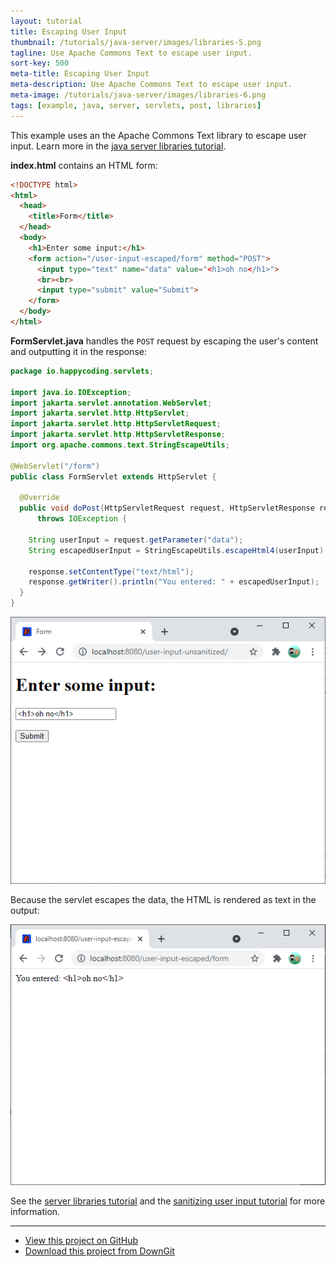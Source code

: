 ```yaml
---
layout: tutorial
title: Escaping User Input
thumbnail: /tutorials/java-server/images/libraries-5.png
tagline: Use Apache Commons Text to escape user input.
sort-key: 500
meta-title: Escaping User Input
meta-description: Use Apache Commons Text to escape user input.
meta-image: /tutorials/java-server/images/libraries-6.png
tags: [example, java, server, servlets, post, libraries]
---
```


This example uses an the Apache Commons Text library to escape user input. Learn more in the [java server libraries tutorial](/tutorials/java-server/libraries).

**index.html** contains an HTML form:

```html
<!DOCTYPE html>
<html>
  <head>
    <title>Form</title>
  </head>
  <body>
    <h1>Enter some input:</h1>
    <form action="/user-input-escaped/form" method="POST">
      <input type="text" name="data" value="<h1>oh no</h1>">
      <br><br>
      <input type="submit" value="Submit">
    </form>
  </body>
</html>
```

**FormServlet.java** handles the `POST` request by escaping the user's content and outputting it in the response:

```java
package io.happycoding.servlets;

import java.io.IOException;
import jakarta.servlet.annotation.WebServlet;
import jakarta.servlet.http.HttpServlet;
import jakarta.servlet.http.HttpServletRequest;
import jakarta.servlet.http.HttpServletResponse;
import org.apache.commons.text.StringEscapeUtils;

@WebServlet("/form")
public class FormServlet extends HttpServlet {

  @Override
  public void doPost(HttpServletRequest request, HttpServletResponse response)
      throws IOException {

    String userInput = request.getParameter("data");
    String escapedUserInput = StringEscapeUtils.escapeHtml4(userInput);

    response.setContentType("text/html");
    response.getWriter().println("You entered: " + escapedUserInput);
  }
}
```

![input form](/tutorials/java-server/images/libraries-1.png)

Because the servlet escapes the data, the HTML is rendered as text in the output:

![html output](/tutorials/java-server/images/libraries-3.png)

See the [server libraries tutorial](/tutorials/java-server/libraries) and the [sanitizing user input tutorial](/tutorials/java-server/sanitizing-user-input) for more information.

---

- [View this project on GitHub](https://github.com/KevinWorkman/HappyCoding/tree/gh-pages/examples/java-server/java-server-example-projects/user-input-escaped)
- [Download this project from DownGit](https://downgit.github.io/#/home?url=https://github.com/KevinWorkman/HappyCoding/tree/gh-pages/examples/java-server/java-server-example-projects/user-input-escaped)